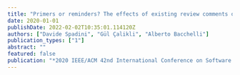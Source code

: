```yaml
---
title: "Primers or reminders? The effects of existing review comments on code review"
date: 2020-01-01
publishDate: 2022-02-02T10:35:01.114120Z
authors: ["Davide Spadini", "Gül Çalikli", "Alberto Bacchelli"]
publication_types: ["1"]
abstract: ""
featured: false
publication: "*2020 IEEE/ACM 42nd International Conference on Software Engineering (ICSE)*"
---
```


